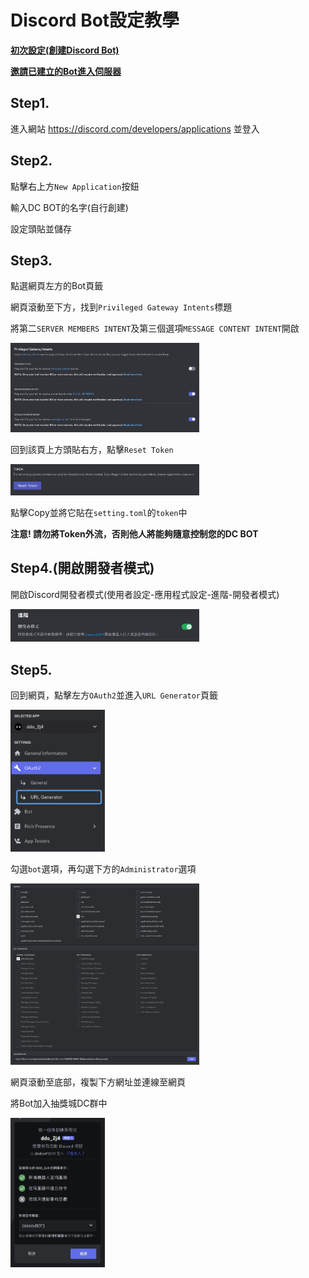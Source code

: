 # Discord Bot設定教學

[**初次設定(創建Discord Bot)**](Tutorial_Discord_Bot.md#step1)

[**邀請已建立的Bot進入伺服器**](Tutorial_Discord_Bot.md#step5)

## Step1.

進入網站 <https://discord.com/developers/applications> 並登入

## Step2.

點擊右上方`New Application`按鈕

輸入DC BOT的名字(自行創建)

設定頭貼並儲存

## Step3.

點選網頁左方的Bot頁籤

網頁滾動至下方，找到`Privileged Gateway Intents`標題

將第二`SERVER MEMBERS INTENT`及第三個選項`MESSAGE CONTENT INTENT`開啟

<img src="https://github.com/ddddo86/mcfallout_ddddoBOT_client/blob/main/docs/pic/discord_bot_step3.jpg"  width="60%" height="30%">

回到該頁上方頭貼右方，點擊`Reset Token`

<img src="https://github.com/ddddo86/mcfallout_ddddoBOT_client/blob/main/docs/pic/discord_bot_reset_token.jpg"  width="60%" height="30%">

點擊Copy並將它貼在`setting.toml`的`token`中

**注意! 請勿將Token外流，否則他人將能夠隨意控制您的DC BOT**

## Step4.(開啟開發者模式)

開啟Discord開發者模式(使用者設定-應用程式設定-進階-開發者模式)

<img src="https://github.com/ddddo86/mcfallout_ddddoBOT_client/blob/main/docs/pic/discord_bot_api.jpg"  width="60%" height="30%">

## Step5.

回到網頁，點擊左方`OAuth2`並進入`URL Generator`頁籤

<img src="https://github.com/ddddo86/mcfallout_ddddoBOT_client/blob/main/docs/pic/discord_bot_url.jpg"  width="30%" height="15%">

勾選`bot`選項，再勾選下方的`Administrator`選項

<img src="https://github.com/ddddo86/mcfallout_ddddoBOT_client/blob/main/docs/pic/discord_bot_access.jpg"  width="60%" height="30%">

網頁滾動至底部，複製下方網址並連線至網頁

將Bot加入抽獎城DC群中

<img src="https://github.com/ddddo86/mcfallout_ddddoBOT_client/blob/main/docs/pic/discord_bot_add.jpg"  width="30%" height="15%">
